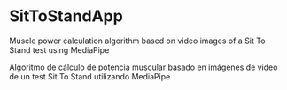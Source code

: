 # SitToStandApp
Muscle power calculation algorithm based on video images of a Sit To Stand test using MediaPipe

Algoritmo de cálculo de potencia muscular basado en imágenes de video de un test Sit To Stand utilizando MediaPipe
